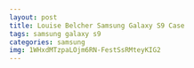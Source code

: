 ```yaml
---
layout: post
title: Louise Belcher Samsung Galaxy S9 Case
tags: samsung galaxy s9
categories: samsung
img: 1WHxdMTzpaLOjm6RN-FestSsRMteyKIG2
---
```


